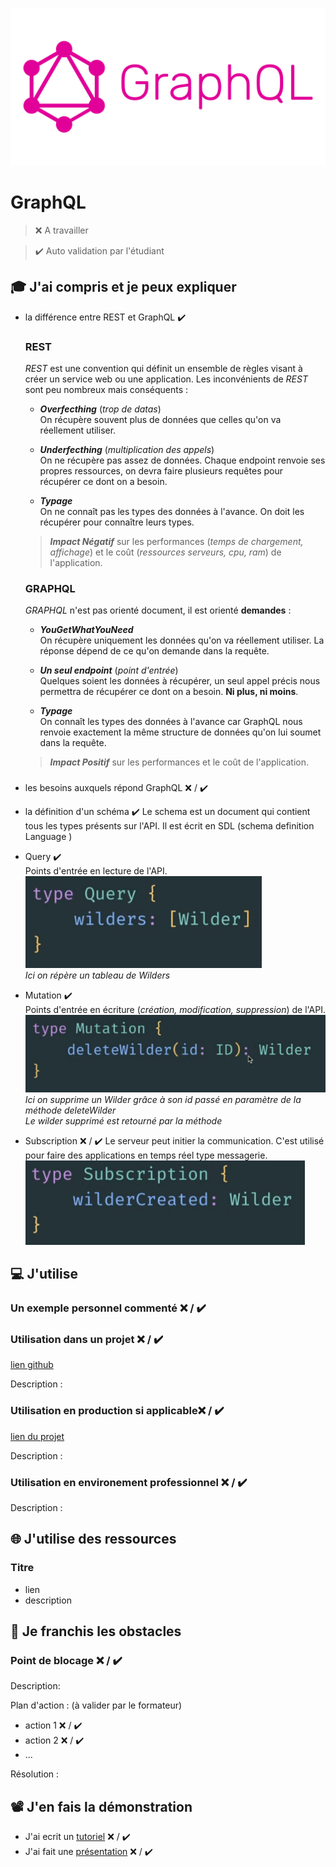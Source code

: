 ![Logo](./Assets/GraphQL/logo.png) 
# GraphQL

> ❌ A travailler

> ✔️ Auto validation par l'étudiant

## 🎓 J'ai compris et je peux expliquer

- la différence entre REST et GraphQL ✔️
    ### REST
    _REST_ est une convention qui définit un ensemble de règles visant à créer un service web ou une application.  Les inconvénients de _REST_ sont peu nombreux mais conséquents :

    - ***Overfecthing*** (_trop de datas_)  
    On récupère souvent plus de données que celles qu'on va réellement utiliser. 

    - ***Underfecthing*** (_multiplication des appels_)  
    On ne récupère pas assez de données. Chaque endpoint renvoie ses propres ressources, on devra faire plusieurs requêtes pour récupérer ce dont on a besoin.  

    - ***Typage***  
    On ne connaît pas les types des données à l'avance. On doit les récupérer pour connaître leurs types.
  
    > ***Impact Négatif*** sur les performances (_temps de chargement, affichage_) et le coût (_ressources serveurs, cpu, ram_) de l'application.
    ###
      
    ### GRAPHQL
    _GRAPHQL_ n'est pas orienté document, il est orienté **demandes** :

    - ***YouGetWhatYouNeed***  
    On récupère uniquement les données qu'on va réellement utiliser. La réponse dépend de ce qu'on demande dans la requête.  

    - ***Un seul endpoint*** (_point d'entrée_)   
    Quelques soient les données à récupérer, un seul appel précis nous permettra de récupérer ce dont on a besoin. **Ni plus, ni moins**.  

    - ***Typage***  
    On connaît les types des données à l'avance car GraphQL nous renvoie exactement la même structure de données qu'on lui soumet dans la requête.

    > ***Impact Positif*** sur les performances et le coût de l'application.
    ###  

- les besoins auxquels répond GraphQL ❌ / ✔️  

- la définition d'un schéma ✔️
Le schema est un document qui contient tous les types présents sur l'API. Il est écrit en SDL (schema definition Language )

- Query ✔️  
    Points d'entrée en lecture de l'API.  
    ![Logo](./Assets/GraphQL/typeQuery.PNG)  
    _Ici on répère un tableau de Wilders_  
    
- Mutation ✔️  
    Points d'entrée en écriture (_création, modification, suppression_) de l'API.  
    ![Logo](./Assets/GraphQL/typeMutation.PNG)  
    _Ici on supprime un Wilder grâce à son id passé en paramètre de la méthode deleteWilder_  
    _Le wilder supprimé est retourné par la méthode_  

- Subscription ❌ / ✔️
    Le serveur peut initier la communication. C'est utilisé pour faire des applications en temps réel type messagerie.  
    ![Logo](./Assets/GraphQL/typeSub.PNG)  

## 💻 J'utilise

### Un exemple personnel commenté ❌ / ✔️

### Utilisation dans un projet ❌ / ✔️

[lien github](...)

Description :

### Utilisation en production si applicable❌ / ✔️

[lien du projet](...)

Description :

### Utilisation en environement professionnel ❌ / ✔️

Description :

## 🌐 J'utilise des ressources

### Titre

- lien
- description

## 🚧 Je franchis les obstacles

### Point de blocage ❌ / ✔️

Description:

Plan d'action : (à valider par le formateur)

- action 1 ❌ / ✔️
- action 2 ❌ / ✔️
- ...

Résolution :

## 📽️ J'en fais la démonstration

- J'ai ecrit un [tutoriel](...) ❌ / ✔️
- J'ai fait une [présentation](...) ❌ / ✔️
